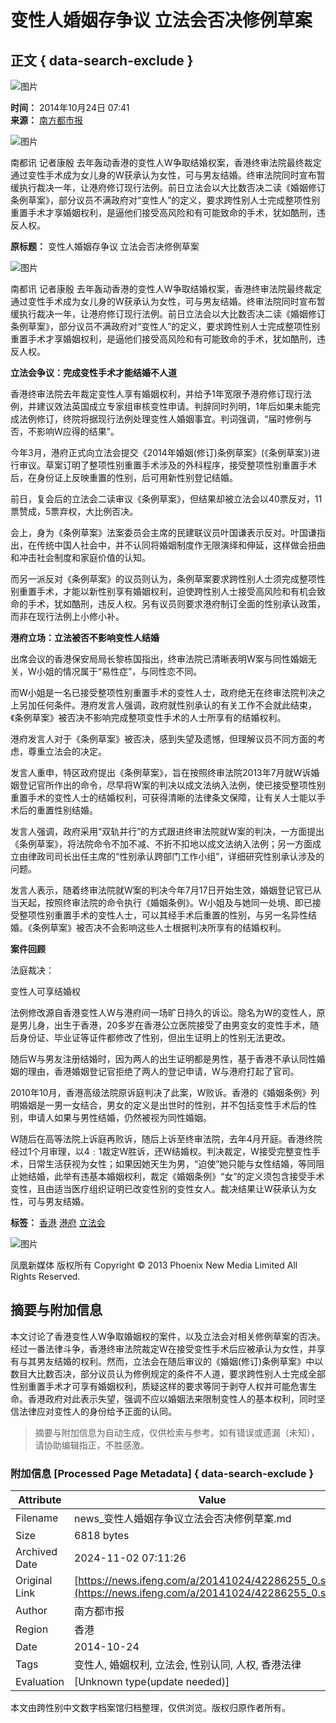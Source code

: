# 变性人婚姻存争议 立法会否决修例草案

## 正文 { data-search-exclude }


![图片](https://dolphin.deliver.ifeng.com/c?z=ifeng&la=0&si=2&ci=23&cg=22&c=29&or=232&l=728&bg=728&b=726&u=https://y0.ifengimg.com/34c4a1d78882290c/2012/0528/1x1.gif)

**时间：** 2014年10月24日 07:41  
**来源：** [南方都市报](http://epaper.oeeee.com/H/html/2014-10/24/content_2181773.htm)

![图片](http://h2.ifengimg.com/0f56ee67a4c375c2/2013/1106/indeccode.png)

南都讯 记者康殷 去年轰动香港的变性人W争取结婚权案，香港终审法院最终裁定通过变性手术成为女儿身的W获承认为女性，可与男友结婚。终审法院同时宣布暂缓执行裁决一年，让港府修订现行法例。前日立法会以大比数否决二读《婚姻修订条例草案》，部分议员不满政府对“变性人”的定义，要求跨性别人士完成整项性别重置手术才享婚姻权利，是逼他们接受高风险和有可能致命的手术，犹如酷刑，违反人权。

**原标题：** 变性人婚姻存争议 立法会否决修例草案

![图片](http://y1.ifengimg.com/cmpp/2014/10/24/07/39a17775-454c-4908-a0fe-6eea6f535d05.jpg)

南都讯 记者康殷 去年轰动香港的变性人W争取结婚权案，香港终审法院最终裁定通过变性手术成为女儿身的W获承认为女性，可与男友结婚。终审法院同时宣布暂缓执行裁决一年，让港府修订现行法例。前日立法会以大比数否决二读《婚姻修订条例草案》，部分议员不满政府对“变性人”的定义，要求跨性别人士完成整项性别重置手术才享婚姻权利，是逼他们接受高风险和有可能致命的手术，犹如酷刑，违反人权。

**立法会争议：完成变性手术才能结婚不人道**

香港终审法院去年裁定变性人享有婚姻权利，并给予1年宽限予港府修订现行法例，并建议效法英国成立专家组审核变性申请。判辞同时列明，1年后如果未能完成法例修订，终院将据现行法例处理变性人婚姻事宜。判词强调，“届时修例与否，不影响W应得的结果”。

今年3月，港府正式向立法会提交《2014年婚姻(修订)条例草案》(《条例草案》)进行审议。草案订明了整项性别重置手术涉及的外科程序，接受整项性别重置手术后，在身份证上反映重置的性别，后可用新性别登记结婚。

前日，复会后的立法会二读审议《条例草案》，但结果却被立法会以40票反对，11票赞成，5票弃权，大比例否决。

会上，身为《条例草案》法案委员会主席的民建联议员叶国谦表示反对。叶国谦指出，在传统中国人社会中，并不认同将婚姻制度作无限演绎和伸延，这样做会扭曲和冲击社会制度和家庭价值的认知。

而另一派反对《条例草案》的议员则认为，条例草案要求跨性别人士须完成整项性别重置手术，才能以新性别享有婚姻权利，迫使跨性别人士接受高风险和有机会致命的手术，犹如酷刑，违反人权。另有议员则要求港府制订全面的性别承认政策，而非在现行法例上小修小补。

**港府立场：立法被否不影响变性人结婚**

出席会议的香港保安局局长黎栋国指出，终审法院已清晰表明W案与同性婚姻无关，W小姐的情况属于“易性症”，与同性恋不同。

而W小姐是一名已接受整项性别重置手术的变性人士，政府绝无在终审法院判决之上另加任何条件。港府发言人强调，政府就性别承认的有关工作不会就此结束，《条例草案》被否决不影响完成整项变性手术的人士所享有的结婚权利。

港府发言人对于《条例草案》被否决，感到失望及遗憾，但理解议员不同方面的考虑，尊重立法会的决定。

发言人重申，特区政府提出《条例草案》，旨在按照终审法院2013年7月就W诉婚姻登记官所作出的命令，尽早将W案的判决以成文法纳入法例，使已接受整项性别重置手术的变性人士的结婚权利，可获得清晰的法律条文保障，让有关人士能以手术后的重置性别结婚。

发言人强调，政府采用“双轨并行”的方式跟进终审法院就W案的判决，一方面提出《条例草案》，将法院命令不加不减、不折不扣地以成文法纳入法例；另一方面成立由律政司司长出任主席的“性别承认跨部门工作小组”，详细研究性别承认涉及的问题。

发言人表示，随着终审法院就W案的判决今年7月17日开始生效，婚姻登记官已从当天起，按照终审法院的命令执行《婚姻条例》。W小姐及与她同一处境、即已接受整项性别重置手术的变性人士，可以其经手术后重置的性别，与另一名异性结婚。《条例草案》被否决不会影响这些人士根据判决所享有的结婚权利。

**案件回顾**

法庭裁决：

变性人可享结婚权

法例修改源自香港变性人W与港府间一场旷日持久的诉讼。隐名为W的变性人，原是男儿身，出生于香港，20多岁在香港公立医院接受了由男变女的变性手术，随后身份证、毕业证等证件都修改了性别，但出生证明上的性别无法更改。

随后W与男友注册结婚时，因为两人的出生证明都是男性，基于香港不承认同性婚姻的理由，香港婚姻登记官拒绝了两人的登记申请，W与港府打起了官司。

2010年10月，香港高级法院原诉庭判决了此案，W败诉。香港的《婚姻条例》列明婚姻是一男一女结合，男女的定义是出世时的性别，并不包括变性手术后的性别，申请人如果与男性结婚，仍然被视为同性婚姻。

W随后在高等法院上诉庭再败诉，随后上诉至终审法院，去年4月开庭。香港终院经过1个月审理，以4﹕1裁定W胜诉，还W结婚权。判决裁定，W接受完整变性手术，日常生活获视为女性；如果因她天生为男，“迫使”她只能与女性结婚，等同阻止她结婚，此举有违基本婚姻权利，裁定《婚姻条例》“女”的定义须包含接受手术变性，且由适当医疗组织证明已改变性别的变性女人。裁决结果让W获承认为女性，可与男友结婚。

**标签：** [香港](http://search.ifeng.com/sofeng/search.action?c=1&q=%E9%A6%99%E6%B8%AF) [港府](http://search.ifeng.com/sofeng/search.action?c=1&q=%E6%B8%AF%E5%BA%9C) [立法会](http://search.ifeng.com/sofeng/search.action?c=1&q=%E7%AB%8B%E6%B3%95%E4%BC%9A)

![图片](http://h2.ifengimg.com/0f56ee67a4c375c2/2013/1106/indeccode.png) 

凤凰新媒体 版权所有 Copyright © 2013 Phoenix New Media Limited All Rights Reserved.
<!-- tcd_original_link https://news.ifeng.com/a/20141024/42286255_0.shtml -->
## 摘要与附加信息

<!-- tcd_abstract -->
本文讨论了香港变性人W争取婚姻权的案件，以及立法会对相关修例草案的否决。经过一番法律斗争，香港终审法院裁定W在接受变性手术后应被承认为女性，并享有与其男友结婚的权利。然而，立法会在随后审议的《婚姻(修订)条例草案》中以数目大比数否决，部分议员认为修例规定的条件不人道，要求跨性别人士完成全部性别重置手术才可享有婚姻权利，质疑这样的要求等同于剥夺人权并可能危害生命。香港政府对此表示失望，强调不应以婚姻法来限制变性人的基本权利，同时坚信法律应对变性人的身份给予正面的认同。
<!-- tcd_abstract_end -->

> 摘要与附加信息为自动生成，仅供检索与参考。如有错误或遗漏（未知），请协助编辑指正，不胜感激。

### 附加信息 [Processed Page Metadata] { data-search-exclude }

| Attribute       | Value                                  |
|-----------------|----------------------------------------|
| Filename        | news_变性人婚姻存争议立法会否决修例草案.md                             |
| Size            | 6818 bytes                           |
| Archived Date   | 2024-11-02 07:11:26                             |
| Original Link   | [https://news.ifeng.com/a/20141024/42286255_0.shtml](https://news.ifeng.com/a/20141024/42286255_0.shtml)                       |
| Author          | 南方都市报                               |
| Region          | 香港                               |
| Date            | 2014-10-24                                 |
| Tags            | 变性人, 婚姻权利, 立法会, 性别认同, 人权, 香港法律                                 |
| Evaluation            | [Unknown type(update needed)]                                 |
<!-- tcd_table_end -->

本文由跨性别中文数字档案馆归档整理，仅供浏览。版权归原作者所有。
